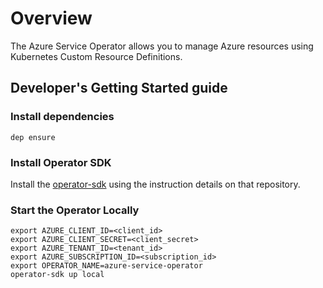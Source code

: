 # Overview

The Azure Service Operator allows you to manage Azure resources using Kubernetes Custom Resource Definitions.

## Developer's Getting Started guide

### Install dependencies

```
dep ensure
```
### Install Operator SDK
Install the [operator-sdk](https://github.com/operator-framework/operator-sdk) using the instruction details on that repository.

### Start the Operator Locally

```
export AZURE_CLIENT_ID=<client_id>
export AZURE_CLIENT_SECRET=<client_secret>
export AZURE_TENANT_ID=<tenant_id>
export AZURE_SUBSCRIPTION_ID=<subscription_id>
export OPERATOR_NAME=azure-service-operator
operator-sdk up local
```
